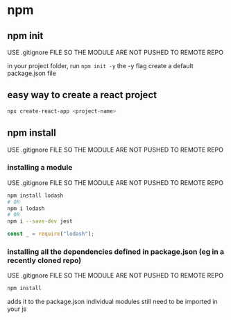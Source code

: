 # npm


## npm init
USE .gitignore FILE SO THE MODULE ARE NOT PUSHED TO REMOTE REPO

in your project folder, run `npm init -y`
the -y flag create a default package.json file

## easy way to create a react project
```bash
npx create-react-app <project-name>
```


## npm install
USE .gitignore FILE SO THE MODULE ARE NOT PUSHED TO REMOTE REPO

### installing a module
USE .gitignore FILE SO THE MODULE ARE NOT PUSHED TO REMOTE REPO

```bash
npm install lodash
# OR
npm i lodash
# OR
npm i --save-dev jest
```

```javascript
const _ = require("lodash");
```
### installing all the dependencies defined in package.json (eg in a recently cloned repo)
USE .gitignore FILE SO THE MODULE ARE NOT PUSHED TO REMOTE REPO

```bash
npm install
```


adds it to the package.json
individual modules still need to be imported in your js
